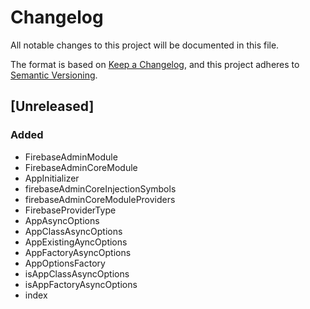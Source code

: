 # Changelog
All notable changes to this project will be documented in this file.

The format is based on [Keep a Changelog](https://keepachangelog.com/en/1.0.0/),
and this project adheres to [Semantic Versioning](https://semver.org/spec/v2.0.0.html).

## [Unreleased]
### Added
- FirebaseAdminModule
- FirebaseAdminCoreModule
- AppInitializer
- firebaseAdminCoreInjectionSymbols
- firebaseAdminCoreModuleProviders
- FirebaseProviderType
- AppAsyncOptions
- AppClassAsyncOptions
- AppExistingAyncOptions
- AppFactoryAsyncOptions
- AppOptionsFactory
- isAppClassAsyncOptions
- isAppFactoryAsyncOptions
- index